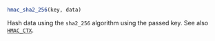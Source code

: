 ```julia
hmac_sha2_256(key, data)
```

Hash data using the `sha2_256` algorithm using the passed key. See also [`HMAC_CTX`](@ref).
